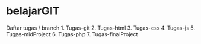 # belajarGIT

Daftar tugas / branch 1. Tugas-git
2. Tugas-html
3. Tugas-css
4. Tugas-js
5. Tugas-midProject 6. Tugas-php
7. Tugas-finalProject
